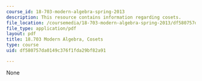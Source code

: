 ```yaml
---
course_id: 18-703-modern-algebra-spring-2013
description: This resource contains information regarding cosets.
file_location: /coursemedia/18-703-modern-algebra-spring-2013/df580757da0149c376f1fda29bf82a91_MIT18_703S13_pra_l_3.pdf
file_type: application/pdf
layout: pdf
title: 18.703 Modern Algebra, Cosets
type: course
uid: df580757da0149c376f1fda29bf82a91

---
```

None